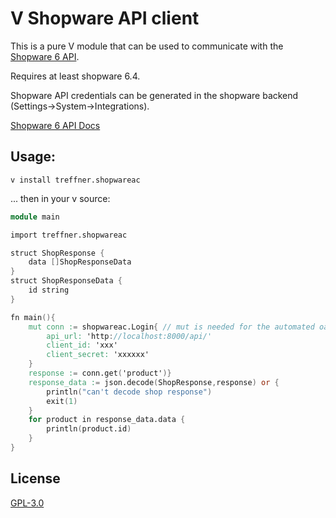 # V Shopware API client

This is a pure V module that can be used to communicate with the [Shopware 6 API](https://github.com/shopware/platform).

Requires at least shopware 6.4.

Shopware API credentials can be generated in the shopware backend (Settings->System->Integrations).

[Shopware 6 API Docs](https://docs.shopware.com/en/shopware-platform-dev-en/api)

## Usage:
```shell
v install treffner.shopwareac
```
... then in your v source:
```v
module main

import treffner.shopwareac

struct ShopResponse {
	data []ShopResponseData
}
struct ShopResponseData {
	id string
}

fn main(){
	mut conn := shopwareac.Login{ // mut is needed for the automated oauth2 token renewal
		api_url: 'http://localhost:8000/api/'
		client_id: 'xxx'
		client_secret: 'xxxxxx'
	}
	response := conn.get('product')}
	response_data := json.decode(ShopResponse,response) or {
		println("can't decode shop response")
		exit(1)
	}
	for product in response_data.data {
		println(product.id)
	}
}
```

## License
[GPL-3.0](LICENSE)
